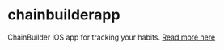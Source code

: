 # chainbuilderapp

ChainBuilder iOS app for tracking your habits. [Read more here](https://chainbuilderapp.morrdusk.net)
